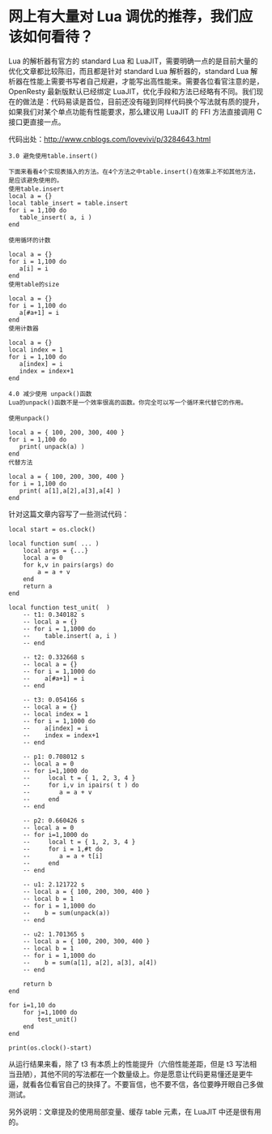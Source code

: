 # 网上有大量对 Lua 调优的推荐，我们应该如何看待？

Lua 的解析器有官方的 standard Lua 和 LuaJIT，需要明确一点的是目前大量的优化文章都比较陈旧，而且都是针对 standard Lua 解析器的，standard Lua 解析器在性能上需要书写者自己规避，才能写出高性能来。需要各位看官注意的是，OpenResty 最新版默认已经绑定 LuaJIT，优化手段和方法已经略有不同。我们现在的做法是：代码易读是首位，目前还没有碰到同样代码换个写法就有质的提升，如果我们对某个单点功能有性能要求，那么建议用 LuaJIT 的 FFI 方法直接调用 C 接口更直接一点。

代码出处：http://www.cnblogs.com/lovevivi/p/3284643.html

```
3.0 避免使用table.insert()

下面来看看4个实现表插入的方法。在4个方法之中table.insert()在效率上不如其他方法，是应该避免使用的。
使用table.insert
local a = {}
local table_insert = table.insert
for i = 1,100 do
   table_insert( a, i )
end

使用循环的计数

local a = {}
for i = 1,100 do
   a[i] = i
end
使用table的size

local a = {}
for i = 1,100 do
   a[#a+1] = i
end
使用计数器

local a = {}
local index = 1
for i = 1,100 do
   a[index] = i
   index = index+1
end

4.0 减少使用 unpack()函数
Lua的unpack()函数不是一个效率很高的函数。你完全可以写一个循环来代替它的作用。

使用unpack()

local a = { 100, 200, 300, 400 }
for i = 1,100 do
   print( unpack(a) )
end
代替方法

local a = { 100, 200, 300, 400 }
for i = 1,100 do
   print( a[1],a[2],a[3],a[4] )
end
```

针对这篇文章内容写了一些测试代码：

```
local start = os.clock()

local function sum( ... )
    local args = {...}
    local a = 0
    for k,v in pairs(args) do
        a = a + v
    end
    return a
end

local function test_unit(  )
    -- t1: 0.340182 s
    -- local a = {}
    -- for i = 1,1000 do
    --    table.insert( a, i )
    -- end

    -- t2: 0.332668 s
    -- local a = {}
    -- for i = 1,1000 do
    --    a[#a+1] = i
    -- end

    -- t3: 0.054166 s
    -- local a = {}
    -- local index = 1
    -- for i = 1,1000 do
    --    a[index] = i
    --    index = index+1
    -- end

    -- p1: 0.708012 s
    -- local a = 0
    -- for i=1,1000 do
    --     local t = { 1, 2, 3, 4 }
    --     for i,v in ipairs( t ) do
    --        a = a + v
    --     end
    -- end

    -- p2: 0.660426 s
    -- local a = 0
    -- for i=1,1000 do
    --     local t = { 1, 2, 3, 4 }
    --     for i = 1,#t do
    --        a = a + t[i]
    --     end
    -- end

    -- u1: 2.121722 s
    -- local a = { 100, 200, 300, 400 }
    -- local b = 1
    -- for i = 1,1000 do
    --    b = sum(unpack(a))
    -- end

    -- u2: 1.701365 s
    -- local a = { 100, 200, 300, 400 }
    -- local b = 1
    -- for i = 1,1000 do
    --    b = sum(a[1], a[2], a[3], a[4])
    -- end

    return b
end

for i=1,10 do
    for j=1,1000 do
        test_unit()
    end
end

print(os.clock()-start)
```

从运行结果来看，除了 t3 有本质上的性能提升（六倍性能差距，但是 t3 写法相当丑陋），其他不同的写法都在一个数量级上。你是愿意让代码更易懂还是更牛逼，就看各位看官自己的抉择了。不要盲信，也不要不信，各位要睁开眼自己多做测试。

另外说明：文章提及的使用局部变量、缓存 table 元素，在 LuaJIT 中还是很有用的。
